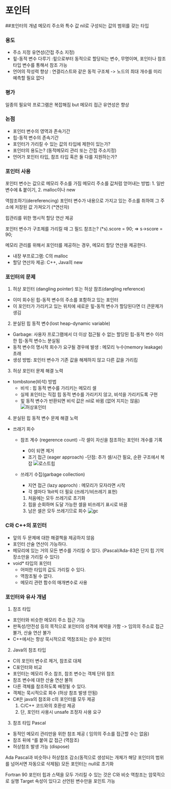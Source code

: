 # 포인터

##포인터의 개념
메모리 주소와 특수 값 nil로 구성되는 값의 범위를 갖는 타입

### 용도
- 주소 지정 유연성(간접 주소 지정)
- 힢-동적 변수 다루기 :힢으로부터 동적으로 할당되는 변수, 무명이며, 포인터나 참조 타입 변수를 통해서 참조 가능
- 언어의 작성력 향상 : 연결리스트와 같은 동적 구조체 -> 노드의 최대 개수를 미리 예측할 필요 없다

### 평가
일종의 필요악
프로그램은 복잡해짐 but 메모리 접근 유연성은 향상

### 논점
- 포인터 변수의 영역과 존속기간
- 힙-동적 변수의 존속기간
- 포인터가 가리킬 수 있는 값의 타입에 제한이 있는가?
- 포인터의 용도는? (동적메모리 관리 또는 간접 주소지정)
- 언어가 포인터 타입, 참조 타입 혹은 둘 다를 지원하는가?

### 포인터 사용
포인터 변수는 값으로 메모리 주소를 가짐
메모리 주소를 값처럼 얻어내는 방법: 1. 일반 변수에 & 붙이기, 2. malloc이나 new

역참조하기(dereferencing)
포인터 변수가 내용으로 가지고 있는 주소를 취하여 그 주소에 저장된 값 가져오기 (*연산자)

힙관리를 위한 명시적 할당 연산 제공

포인터 변수가 구조체를 가리킬 때 그 필드 참조는?
(*s).score = 90; => s->score = 90;

메모리 관리를 위해서 포인터를 제공하는 경우, 메모리 할당 연산을 제공한다.
- 내장 부프로그램: C의 malloc
- 할당 연산자 제공: C++, Java의 new

### 포인터의 문제
1. 허상 포인터 (dangling pointer) 또는 허상 참조(dangling reference)
- 이미 회수된 힙-동적 변수의 주소를 포함하고 있는 포인터
- 이 포인터가 가리키고 있는 위치에 새로운 힢-동적 변수가 할당된다면 더 큰문제가 생김

2. 분실된 힙 동적 변수(lost heap-dynamic variable)
- Garbage: 사용자 프로그램에서 더 이상 접근될 수 없는 할당된 힙-동적 변수
  이러한 힙-동적 변수느 분실됨
- 동적 변수의 명시적 회수가 요구될 경우에 발생 : 메모리 누수(memory leakage)초래
- 생성 방법: 포인터 변수가 기존 값을 해제하지 않고 다른 값을 가리킴


3. 허상 포인터 문제 해결 노력
- tombstone(비석) 방법
  - 비석 : 힙 동적 변수를 가리키는 메모리 셀
  - 실제 포인터는 직접 힙 동적 변수를 가리키지 않고, 비석을 가리키도록 구현
  - 힢 동적 변수가 반환되면 비석 값은 nil로 바뀜 (없어 지지는 않음)
  ![허상포인터]()
  
4. 분실된 힙 동적 변수 문제 해결 노력
- 쓰래기 회수
  - 참조 계수 (regerence count)
    -각 셀이 자신을 참조하는 포인터 개수를 기록
    - 0이 되면 제거
    - 조기 접근 (eager approach)
    -단점: 추가 셀/시간 필요, 순환 구조에서 복잡
    ![로스트힙]()
    
  - 쓰레기 수집(garbage collection)
    - 지연 접근 (lazy approch) : 메모리가 모자라면 시작
    - 각 셀마다 1bit씩 더 필요 (쓰레기/비쓰레기 표현)
    1. 처음에는 모두 쓰레기로 초기화
    2. 힙을 순회하며 도달 가능한 셀을 비쓰레기 표시로 바꿈
    3. 남은 셀은 모두 쓰레기므로 회수
    ![gc]()

### C와 C++의 포인터
- 앞의 두 문제에 대한 해결책을 제공하지 않음
- 포인터 산술 연산이 가능하다.
- 메모리에 있는 거의 모든 변수를 가리킬 수 있다.
(Pascal/Ada-83은 단지 힙 기억장소만을 가리킬 수 있다)
- void* 타입의 포인터
  - 어떠한 타입의 값도 가리킬 수 있다.
  - 역참조될 수 없다.
  - 메모리 관련 함수의 매개변수로 사용
  
### 포인터와 유사 개념
1. 참조 타입
  - 포인터와 비슷한 메모리 주소 접근 기능
  - 판독성/안전성 등의 목적으로 포인터의 성격에 제약을 가함 -> 임의의 주소로 접근 불가, 산술 연산 불가
  - C++에서는 항상 묵시적으로 역참조되는 상수 포인터
  
2. Java의 참조 타입
  - C의 포인터 변수르 제거, 참조로 대체
  - C포인터와 비교
  - 포인터는 메모리 주소 참조, 참조 변수는 객체 단위 참조
  - 참조 변수에 대한 산술 연산 불허
  - 다른 객체를 참조하도록 배정될 수 있다.
  - 객체는 묵시적으로 회수 (허상 참조 발생 안됨)
  - C#은 java의 참조와 c의 포인터를 모두 제공
    1. C/C++ 코드와의 호환성 제공
    2. 단, 포인터 사용시 unsafe 조정자 사용 요구

3. 참조 타입
Pascal 
- 동적인 메모리 관리만을 위한 참조 제공 ( 임의의 주소를 접근할 수는 없음)
- 참조 뒤에 ^를 붙여 값 접근 (역참조)
- 허상참조 발생 가능 (dispose)

Ada
Pascal과 비슷하나 허상참조 감소(동적으로 생성되는 개체가 해당 포인터의 범위를 넘어서면 자동으로 삭제됨)
모든 포인터는 null로 초기화

Fortran 90 포인터
힙과 스택을 모두 가리킬 수 있는 것은 C와 비슷
역참조는 암묵적으로 실행
Target 속성이 있다고 선언된 변수만을 포인트 가능

    

